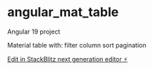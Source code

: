 # angular_mat_table

Angular 19 project

Material table with:
filter 
column sort
pagination

[Edit in StackBlitz next generation editor ⚡️](https://stackblitz.com/~/github.com/riccardovenittelli75/angular_mat_table)